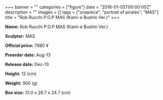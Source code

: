 +++
banner = ""
categories = ["figure"]
date = "2018-01-05T00:00:00Z"
description = ""
images = []
tags = ["onepiece", "portrait of pirates", "MAS"]
title = "Rob Rucchi P.O.P MAS (Kami-e Bushin Ver.)"
+++

**Name:** Rob Rucchi P.O.P MAS (Kami-e Bushin Ver.)

**Sculptor:** MAS

**Official price:** 7980 ¥

**Preorder date:** Aug-13

**Release date:** Dec-13

**Height:** 12 (cm)

**Weight:** 900 (g)

**Box size:** 31.0 x 26.7 x 24.7 (cm)
